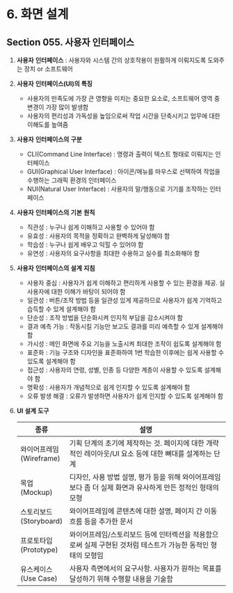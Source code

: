 # 6. 화면 설계

## **Section 055.** **사용자** **인터페이스**

1. **사용자** **인터페이스** : 사용자와 시스템 간의 상호작용이 원활하게 이뤄지도록 도와주는 장치 or 소프트웨어

2. **사용자** **인터페이스(UI)의 특징**

   + 사용자의 만족도에 가장 큰 영향을 미치는 중요한 요소로, 소프트웨어 영역 중 변경이 가장 많이 발생함
   + 사용자의 편리성과 가독성을 높임으로써 작업 시간을 단축시키고 업무에 대한 이해도를 높여줌

3. **사용자** **인터페이스의** **구분**

   + CLI(Command Line Interface) : 명령과 출력이 텍스트 형태로 이뤄지는 인터페이스
   + GUI(Graphical User Interface) : 아이콘/메뉴를 마우스로 선택하여 작업을 수행하는 그래픽 환경의 인터페이스
   + NUI(Natural User Interface) : 사용자의 말/행동으로 기기를 조작하는 인터페이스

4. **사용자** **인터페이스의** **기본** **원칙**

   + 직관성 : 누구나 쉽게 이해하고 사용할 수 있어야 함
   + 유효성 : 사용자의 목적을 정확하고 완벽하게 달성해야 함
   + 학습성 : 누구나 쉽게 배우고 익힐 수 있어야 함
   + 유연성 : 사용자의 요구사항을 최대한 수용하고 실수를 최소화해야 함

5. **사용자** **인터페이스의** **설계** **지침**

   + 사용자 중심 : 사용자가 쉽게 이해하고 편리하게 사용할 수 있는 환경을 제공. 실사용자에 대한 이해가 바탕이 되어야 함
   + 일관성 : 버튼/조작 방법 등을 일관성 있게 제공하므로 사용자가 쉽게 기억하고 습득할 수 있게 설계해야 함
   + 단순성 : 조작 방법을 단순화시켜 인지적 부담을 감소시켜야 함
   + 결과 예측 가능 : 작동시킬 기능만 보고도 결과를 미리 예측할 수 있게 설계해야 함
   + 가시성 : 메인 화면에 주요 기능을 노출시켜 최대한 조작이 쉽도록 설계해야 함
   + 표준화 : 기능 구조와 디자인을 표준화하여 1번 학습한 이후에는 쉽게 사용할 수 있도록 설계해야 함
   + 접근성 : 사용자의 연령, 성별, 인종 등 다양한 계층이 사용할 수 있도록 설계해야 함
   + 명확성 : 사용자가 개념적으로 쉽게 인지할 수 있도록 설계해야 함
   + 오류 발생 해결 : 오류가 발생하면 사용자가 쉽게 인지할 수 있도록 설계해야 함

6. **UI** **설계** **도구**

   | 종류                         | 설명                                                         |
   | ---------------------------- | ------------------------------------------------------------ |
   | 와이어프레임<br/>(Wireframe) | 기획 단계의 초기에 제작하는 것. 페이지에 대한 개략적인 레이아웃/UI 요소 등에 대한 뼈대를 설계하는 단계 |
   | 목업<br/>(Mockup)            | 디자인, 사용 방법 설명, 평가 등을 위해 와이어프레임보다 좀 더 실제 화면과 유사하게 만든 정적인 형태의 모형 |
   | 스토리보드<br/>(Storyboard)  | 와이어프레임에 콘텐츠에 대한 설명, 페이지 간 이동 흐름 등을 추가한 문서 |
   | 프로토타입<br/>(Prototype)   | 와이어프레임/스토리보드 등에 인터렉션을 적용함으로써 실제 구현된 것처럼 테스트가 가능한 동적인 형태의 모형임 |
   | 유스케이스<br/>(Use Case)    | 사용자 측면에서의 요구사항. 사용자가 원하는 목표를 달성하기 위해 수행할 내용을 기술함 |

   

